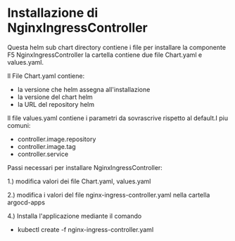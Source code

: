 # Installazione di NginxIngressController
Questa helm sub chart directory contiene i file per installare la componente F5 NginxIngressController
la cartella contiene due file Chart.yaml e values.yaml.

Il File Chart.yaml contiene:
 - la versione che helm assegna all'installazione
 - la versione del chart helm
 - la URL del repository helm

Il file values.yaml contiene i parametri da sovrascrive rispetto al default.I piu comuni:


  - controller.image.repository
  - controller.image.tag
  - controller.service
  
   
Passi necessari per installare NginxIngressController:


1.) modifica valori dei file Chart.yaml, values.yaml

2.) modifica i valori del file nginx-ingress-controller.yaml nella cartella argocd-apps

4.) Installa l'applicazione mediante il comando

   - kubectl create -f nginx-ingress-controller.yaml 
